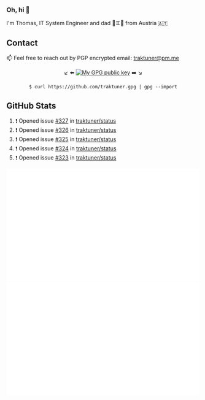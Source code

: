 ### Oh, hi 👋

I'm Thomas, IT System Engineer and dad 👶♊️👶 from Austria 🇦🇹

<!--
**traktuner/traktuner** is a ✨ _special_ ✨ repository because its `README.md` (this file) appears on your GitHub profile.

Here are some ideas to get you started:

- 🔭 I’m currently working on ...
- 🌱 I’m currently learning ...
- 👯 I’m looking to collaborate on ...
- 🤔 I’m looking for help with ...
- 💬 Ask me about ...
- 📫 How to reach me: ...
- 😄 Pronouns: ...
- ⚡ Fun fact: ...
-->

## Contact
📫 Feel free to reach out by PGP encrypted email:
traktuner@pm.me

<div align="center" markdown="1">

↙️ ⬅️ [![My GPG public key](https://img.shields.io/badge/PGP%20public%20key-6D4AFF?style=for-the-badge)](https://github.com/traktuner.gpg) ➡️ ↘️

```shell
$ curl https://github.com/traktuner.gpg | gpg --import
```

</div>

## GitHub Stats
<!--START_SECTION:activity-->
1. ❗ Opened issue [#327](https://github.com/traktuner/status/issues/327) in [traktuner/status](https://github.com/traktuner/status)
2. ❗ Opened issue [#326](https://github.com/traktuner/status/issues/326) in [traktuner/status](https://github.com/traktuner/status)
3. ❗ Opened issue [#325](https://github.com/traktuner/status/issues/325) in [traktuner/status](https://github.com/traktuner/status)
4. ❗ Opened issue [#324](https://github.com/traktuner/status/issues/324) in [traktuner/status](https://github.com/traktuner/status)
5. ❗ Opened issue [#323](https://github.com/traktuner/status/issues/323) in [traktuner/status](https://github.com/traktuner/status)
<!--END_SECTION:activity-->

![](https://github.com/traktuner/traktuner/blob/master/generated/overview.svg)
![](https://github.com/traktuner/traktuner/blob/master/generated/languages.svg)
